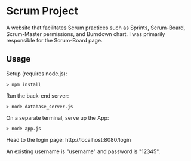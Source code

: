 # Scrum Project
A website that facilitates Scrum practices such as Sprints, Scrum-Board, Scrum-Master permissions, and Burndown chart.
I was primarily responsible for the Scrum-Board page.

## Usage

Setup (requires node.js):
```
> npm install
```

Run the back-end server:
```
> node database_server.js
```

On a separate terminal, serve up the App:
```
> node app.js
```

Head to the login page: http://localhost:8080/login

An existing username is "username" and password is "12345".